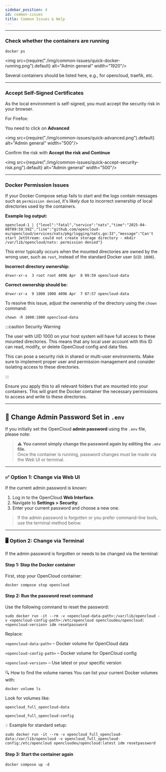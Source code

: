 ```yaml
---
sidebar_position: 4
id: common-issues
title: Common Issues & Help
---
```


---

### Check whether the containers are running

```shell
docker ps
```

<img src={require("./img/common-issues/quick-docker-running.png").default} alt="Admin general" width="1920"/>

Several containers should be listed here, e.g., for opencloud, traefik, etc.

---

### Accept Self-Signed Certificates

As the local environment is self-signed, you must accept the security risk in your browser.

For Firefox:

You need to click on **Advanced**

<img src={require("./img/common-issues/quick-advanced.png").default} alt="Admin general" width="500"/>

Confirm the risk with **Accept the risk and Continue**

<img src={require("./img/common-issues/quick-accept-security-risk.png").default} alt="Admin general" width="500"/>

---

### Docker Permission Issues

If your Docker Compose setup fails to start and the logs contain messages such as `permission denied`, it's likely due
to incorrect ownership of local directories used by the containers.

**Example log output:**

```shell
opencloud-1 | {"level":"fatal","service":"nats","time":"2025-04-08T09:59:59Z","line":"github.com/opencloud-eu/opencloud/services/nats/pkg/logging/nats.go:33","message":"Can't start JetStream: could not create storage directory - mkdir /var/lib/opencloud/nats: permission denied"}
```

This error typically occurs when the mounted directories are owned by the wrong user, such as `root`, instead of the
standard Docker user (`UID 1000`).

**Incorrect directory ownership:**

```shell
drwxr-xr-x  3 root root 4096 Apr  8 09:59 opencloud-data
```

**Correct ownership should be:**

```shell
drwxr-xr-x  9 1000 1000 4096 Apr  7 07:57 opencloud-data
```

To resolve this issue, adjust the ownership of the directory using the `chown` command:

```shell
chown -R 1000:1000 opencloud-data
```

:::caution Security Warning

The user with UID 1000 on your host system will have full access to these mounted directories. This means that any local
user account with this ID can read, modify, or delete OpenCloud config and data files.

This can pose a security risk in shared or multi-user environments. Make sure to implement proper user and permission
management and consider isolating access to these directories.

:::

Ensure you apply this to all relevant folders that are mounted into your containers. This will grant the Docker
container the necessary permissions to access and write to these directories.

---

## 🔐 Change Admin Password Set in `.env`

If you initially set the OpenCloud **admin password** using the `.env` file, please note:

> ⚠️ **You cannot simply change the password again by editing the `.env` file.**  
> Once the container is running, password changes must be made via the Web UI or terminal.

---

### ✅ Option 1: Change via Web UI

If the current admin password is known:

1. Log in to the OpenCloud **Web Interface**.
2. Navigate to **Settings > Security**.
3. Enter your current password and choose a new one.

> If the admin password is forgotten or you prefer command-line tools, use the terminal method below.

---

### 🖥️ Option 2: Change via Terminal

If the admin password is forgotten or needs to be changed via the terminal:

#### Step 1: Stop the Docker container

First, stop your OpenCloud container:

```shell
docker compose stop opencloud
```

#### Step 2: Run the password reset command

Use the following command to reset the password:

```shell
sudo docker run -it --rm -v <opencloud-data-path>:/var/lib/opencloud -v <opencloud-config-path>:/etc/opencloud opencloudeu/opencloud:<opencloud-version> idm resetpassword
```

Replace:

`<opencloud-data-path>` – Docker volume for OpenCloud data

`<opencloud-config-path>` – Docker volume for OpenCloud config

`<opencloud-version>` – Use latest or your specific version

🔍 How to find the volume names You can list your current Docker volumes with:

```shell
docker volume ls
```

Look for volumes like:

`opencloud_full_opencloud-data`

`opencloud_full_opencloud-config`

💡 Example for standard setup:

```shell
sudo docker run -it --rm -v opencloud_full_opencloud-data:/var/lib/opencloud -v opencloud_full_opencloud-config:/etc/opencloud opencloudeu/opencloud:latest idm resetpassword
```

#### Step 3: Start the container again

```shell
docker compose up -d
```
